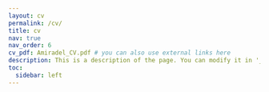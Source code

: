 ```yaml
---
layout: cv
permalink: /cv/
title: cv
nav: true
nav_order: 6
cv_pdf: Amiradel_CV.pdf # you can also use external links here
description: This is a description of the page. You can modify it in '_pages/cv.md'. You can also change or remove the top pdf download button.
toc:
  sidebar: left
---
```

